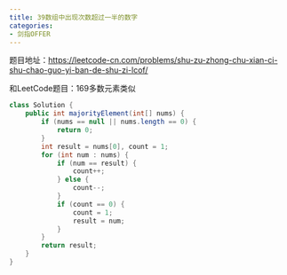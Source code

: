 ```yaml
---
title: 39数组中出现次数超过一半的数字
categories: 
- 剑指OFFER
---
```


题目地址：https://leetcode-cn.com/problems/shu-zu-zhong-chu-xian-ci-shu-chao-guo-yi-ban-de-shu-zi-lcof/

和LeetCode题目：169多数元素类似

```java
class Solution {
    public int majorityElement(int[] nums) {
        if (nums == null || nums.length == 0) {
            return 0;
        }
        int result = nums[0], count = 1;
        for (int num : nums) {
            if (num == result) {
                count++;
            } else {
                count--;
            }
            if (count == 0) {
                count = 1;
                result = num;
            }
        }
        return result;
    }
}
```